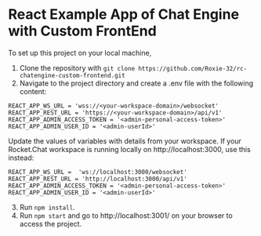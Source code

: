 # React Example App of Chat Engine with Custom FrontEnd

To set up this project on your local machine, 
1. Clone the repository with `git clone https://github.com/Roxie-32/rc-chatengine-custom-frontend.git`
2. Navigate to the project directory and create a .env file with the following content:

```
REACT_APP_WS_URL = 'wss://<your-workspace-domain>/websocket'
REACT_APP_REST_URL = 'https://<your-workspace-domain>/api/v1'
REACT_APP_ADMIN_ACCESS_TOKEN = '<admin-personal-access-token>'
REACT_APP_ADMIN_USER_ID = '<admin-userId>'
```
Update the values of variables with details from your workspace. If your Rocket.Chat workspace is running locally on http://localhost:3000, use this instead:

```
REACT_APP_WS_URL =  'ws://localhost:3000/websocket'
REACT_APP_REST_URL = 'http://localhost:3000/api/v1'
REACT_APP_ADMIN_ACCESS_TOKEN = '<admin-personal-access-token>'
REACT_APP_ADMIN_USER_ID = '<admin-userId>'
```

3. Run `npm install`.
4. Run `npm start` and go to http://localhost:3001/ on your browser to access the project.